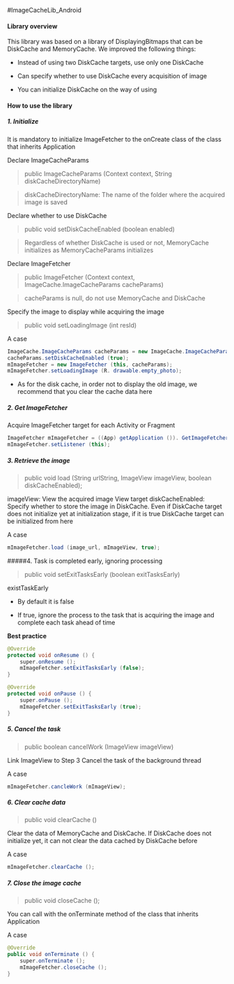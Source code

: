 #ImageCacheLib_Android

#### Library overview

This library was based on a library of DisplayingBitmaps that can be DiskCache and MemoryCache. We improved the following things:

* Instead of using two DiskCache targets, use only one DiskCache

* Can specify whether to use DiskCache every acquisition of image

* You can initialize DiskCache on the way of using

#### How to use the library
##### 1. Initialize
It is mandatory to initialize ImageFetcher to the onCreate class of the class that inherits Application

Declare ImageCacheParams
> public ImageCacheParams (Context context, String diskCacheDirectoryName)

> diskCacheDirectoryName: The name of the folder where the acquired image is saved

Declare whether to use DiskCache
> public void setDiskCacheEnabled (boolean enabled)

> Regardless of whether DiskCache is used or not, MemoryCache initializes as MemoryCacheParams initializes

Declare ImageFetcher
> public ImageFetcher (Context context, ImageCache.ImageCacheParams cacheParams)

> cacheParams is null, do not use MemoryCache and DiskCache

Specify the image to display while acquiring the image
> public void setLoadingImage (int resId)

A case

```java
ImageCache.ImageCacheParams cacheParams = new ImageCache.ImageCacheParams (this, IMAGE_CACHE_DIR);
cacheParams.setDiskCacheEnabled (true);
mImageFetcher = new ImageFetcher (this, cacheParams);
mImageFetcher.setLoadingImage (R. drawable.empty_photo);
```

* As for the disk cache, in order not to display the old image, we recommend that you clear the cache data here

##### 2. Get ImageFetcher
Acquire ImageFetcher target for each Activity or Fragment

```java
ImageFetcher mImageFetcher = ((App) getApplication ()). GetImageFetcher ();
mImageFetcher.setListener (this);
```

##### 3. Retrieve the image
> public void load (String urlString, ImageView imageView, boolean diskCacheEnabled);

imageView: View the acquired image View target
diskCacheEnabled: Specify whether to store the image in DiskCache. Even if DiskCache target does not initialize yet at initialization stage, if it is true DiskCache target can be initialized from here

A case

```java
mImageFetcher.load (image_url, mImageView, true);
```

#####4. Task is completed early, ignoring processing
> public void setExitTasksEarly (boolean exitTasksEarly)

existTaskEarly

* By default it is false

* If true, ignore the process to the task that is acquiring the image and complete each task ahead of time

**Best practice**

```java
@Override
protected void onResume () {
    super.onResume ();
    mImageFetcher.setExitTasksEarly (false);
}

@Override
protected void onPause () {
    super.onPause ();
    mImageFetcher.setExitTasksEarly (true);
}
```

##### 5. Cancel the task
> public boolean cancelWork (ImageView imageView)

Link ImageView to Step 3 Cancel the task of the background thread

A case

```java
mImageFetcher.cancleWork (mImageView);
```

##### 6. Clear cache data
> public void clearCache ()

Clear the data of MemoryCache and DiskCache. If DiskCache does not initialize yet, it can not clear the data cached by DiskCache before

A case

```java
mImageFetcher.clearCache ();
```

##### 7. Close the image cache
> public void closeCache ();

You can call with the onTerminate method of the class that inherits Application

A case

```java
@Override
public void onTerminate () {
    super.onTerminate ();
    mImageFetcher.closeCache ();
}
```